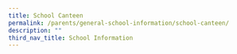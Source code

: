 ```yaml
---
title: School Canteen
permalink: /parents/general-school-information/school-canteen/
description: ""
third_nav_title: School Information
---
```

